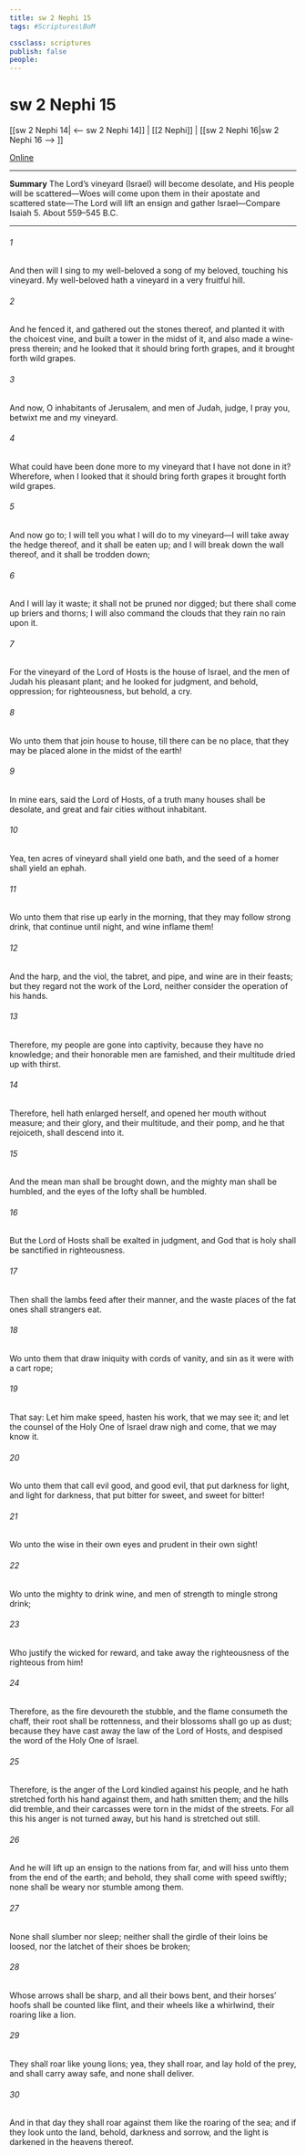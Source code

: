 ```yaml
---
title: sw 2 Nephi 15
tags: #Scriptures\BoM

cssclass: scriptures
publish: false
people:
---
```


# sw 2 Nephi 15
[[sw 2 Nephi 14| <-- sw 2 Nephi 14]] | [[2 Nephi]] | [[sw 2 Nephi 16|sw 2 Nephi 16 --> ]]

[Online](https://churchofjesuschrist.org/study/scriptures/bofm/2-ne/15?lang=eng)

---
__Summary__
The Lord’s vineyard (Israel) will become desolate, and His people will be scattered—Woes will come upon them in their apostate and scattered state—The Lord will lift an ensign and gather Israel—Compare Isaiah 5. About 559–545 B.C.

---
###### 1 
And then will I sing to my well-beloved a song of my beloved, touching his vineyard. My well-beloved hath a vineyard in a very fruitful hill.

###### 2 
And he fenced it, and gathered out the stones thereof, and planted it with the choicest vine, and built a tower in the midst of it, and also made a wine-press therein; and he looked that it should bring forth grapes, and it brought forth wild grapes.

###### 3 
And now, O inhabitants of Jerusalem, and men of Judah, judge, I pray you, betwixt me and my vineyard.

###### 4 
What could have been done more to my vineyard that I have not done in it? Wherefore, when I looked that it should bring forth grapes it brought forth wild grapes.

###### 5 
And now go to; I will tell you what I will do to my vineyard—I will take away the hedge thereof, and it shall be eaten up; and I will break down the wall thereof, and it shall be trodden down;

###### 6 
And I will lay it waste; it shall not be pruned nor digged; but there shall come up briers and thorns; I will also command the clouds that they rain no rain upon it.

###### 7 
For the vineyard of the Lord of Hosts is the house of Israel, and the men of Judah his pleasant plant; and he looked for judgment, and behold, oppression; for righteousness, but behold, a cry.

###### 8 
Wo unto them that join house to house, till there can be no place, that they may be placed alone in the midst of the earth!

###### 9 
In mine ears, said the Lord of Hosts, of a truth many houses shall be desolate, and great and fair cities without inhabitant.

###### 10 
Yea, ten acres of vineyard shall yield one bath, and the seed of a homer shall yield an ephah.

###### 11 
Wo unto them that rise up early in the morning, that they may follow strong drink, that continue until night, and wine inflame them!

###### 12 
And the harp, and the viol, the tabret, and pipe, and wine are in their feasts; but they regard not the work of the Lord, neither consider the operation of his hands.

###### 13 
Therefore, my people are gone into captivity, because they have no knowledge; and their honorable men are famished, and their multitude dried up with thirst.

###### 14 
Therefore, hell hath enlarged herself, and opened her mouth without measure; and their glory, and their multitude, and their pomp, and he that rejoiceth, shall descend into it.

###### 15 
And the mean man shall be brought down, and the mighty man shall be humbled, and the eyes of the lofty shall be humbled.

###### 16 
But the Lord of Hosts shall be exalted in judgment, and God that is holy shall be sanctified in righteousness.

###### 17 
Then shall the lambs feed after their manner, and the waste places of the fat ones shall strangers eat.

###### 18 
Wo unto them that draw iniquity with cords of vanity, and sin as it were with a cart rope;

###### 19 
That say: Let him make speed, hasten his work, that we may see it; and let the counsel of the Holy One of Israel draw nigh and come, that we may know it.

###### 20 
Wo unto them that call evil good, and good evil, that put darkness for light, and light for darkness, that put bitter for sweet, and sweet for bitter!

###### 21 
Wo unto the wise in their own eyes and prudent in their own sight!

###### 22 
Wo unto the mighty to drink wine, and men of strength to mingle strong drink;

###### 23 
Who justify the wicked for reward, and take away the righteousness of the righteous from him!

###### 24 
Therefore, as the fire devoureth the stubble, and the flame consumeth the chaff, their root shall be rottenness, and their blossoms shall go up as dust; because they have cast away the law of the Lord of Hosts, and despised the word of the Holy One of Israel.

###### 25 
Therefore, is the anger of the Lord kindled against his people, and he hath stretched forth his hand against them, and hath smitten them; and the hills did tremble, and their carcasses were torn in the midst of the streets. For all this his anger is not turned away, but his hand is stretched out still.

###### 26 
And he will lift up an ensign to the nations from far, and will hiss unto them from the end of the earth; and behold, they shall come with speed swiftly; none shall be weary nor stumble among them.

###### 27 
None shall slumber nor sleep; neither shall the girdle of their loins be loosed, nor the latchet of their shoes be broken;

###### 28 
Whose arrows shall be sharp, and all their bows bent, and their horses’ hoofs shall be counted like flint, and their wheels like a whirlwind, their roaring like a lion.

###### 29 
They shall roar like young lions; yea, they shall roar, and lay hold of the prey, and shall carry away safe, and none shall deliver.

###### 30 
And in that day they shall roar against them like the roaring of the sea; and if they look unto the land, behold, darkness and sorrow, and the light is darkened in the heavens thereof.

